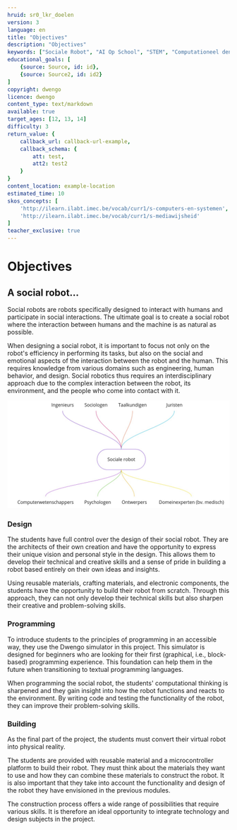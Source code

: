 ```yaml
---
hruid: sr0_lkr_doelen
version: 3
language: en
title: "Objectives"
description: "Objectives"
keywords: ["Sociale Robot", "AI Op School", "STEM", "Computationeel denken", "Grafisch programmeren"]
educational_goals: [
    {source: Source, id: id}, 
    {source: Source2, id: id2}
]
copyright: dwengo
licence: dwengo
content_type: text/markdown
available: true
target_ages: [12, 13, 14]
difficulty: 3
return_value: {
    callback_url: callback-url-example,
    callback_schema: {
        att: test,
        att2: test2
    }
}
content_location: example-location
estimated_time: 10
skos_concepts: [
    'http://ilearn.ilabt.imec.be/vocab/curr1/s-computers-en-systemen', 
    'http://ilearn.ilabt.imec.be/vocab/curr1/s-mediawijsheid'
]
teacher_exclusive: true
---
```

# Objectives

## A social robot...

Social robots are robots specifically designed to interact with humans and participate in social interactions. The ultimate goal is to create a social robot where the interaction between humans and the machine is as natural as possible.

When designing a social robot, it is important to focus not only on the robot's efficiency in performing its tasks, but also on the social and emotional aspects of the interaction between the robot and the human. This requires knowledge from various domains such as engineering, human behavior, and design. Social robotics thus requires an interdisciplinary approach due to the complex interaction between the robot, its environment, and the people who come into contact with it.

![](embed/sr_interdisciplinair.png "interdisciplinary domain")

### Design

The students have full control over the design of their social robot. They are the architects of their own creation and have the opportunity to express their unique vision and personal style in the design. This allows them to develop their technical and creative skills and a sense of pride in building a robot based entirely on their own ideas and insights.

Using reusable materials, crafting materials, and electronic components, the students have the opportunity to build their robot from scratch. Through this approach, they can not only develop their technical skills but also sharpen their creative and problem-solving skills.

### Programming

To introduce students to the principles of programming in an accessible way, they use the Dwengo simulator in this project. This simulator is designed for beginners who are looking for their first (graphical, i.e., block-based) programming experience. This foundation can help them in the future when transitioning to textual programming languages.

When programming the social robot, the students' computational thinking is sharpened and they gain insight into how the robot functions and reacts to the environment. By writing code and testing the functionality of the robot, they can improve their problem-solving skills.

### Building

As the final part of the project, the students must convert their virtual robot into physical reality.

The students are provided with reusable material and a microcontroller platform to build their robot. They must think about the materials they want to use and how they can combine these materials to construct the robot. It is also important that they take into account the functionality and design of the robot they have envisioned in the previous modules.

The construction process offers a wide range of possibilities that require various skills. It is therefore an ideal opportunity to integrate technology and design subjects in the project.

